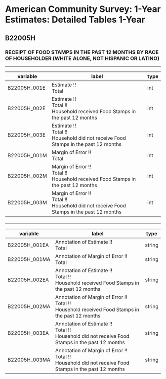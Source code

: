 # American Community Survey: 1-Year Estimates: Detailed Tables 1-Year

## B22005H

### RECEIPT OF FOOD STAMPS IN THE PAST 12 MONTHS BY RACE OF HOUSEHOLDER (WHITE ALONE, NOT HISPANIC OR LATINO)

___

| variable | label | type |
| ----- | ----- | ----- |
| B22005H_001E | Estimate !!<br>Total | int |
| B22005H_002E | Estimate !!<br>Total !!<br>Household received Food Stamps in the past 12 months | int |
| B22005H_003E | Estimate !!<br>Total !!<br>Household did not receive Food Stamps in the past 12 months | int |
| B22005H_001M | Margin of Error !!<br>Total | int |
| B22005H_002M | Margin of Error !!<br>Total !!<br>Household received Food Stamps in the past 12 months | int |
| B22005H_003M | Margin of Error !!<br>Total !!<br>Household did not receive Food Stamps in the past 12 months | int |
### 

___

| variable | label | type |
| ----- | ----- | ----- |
| B22005H_001EA | Annotation of Estimate !!<br>Total | string |
| B22005H_001MA | Annotation of Margin of Error !!<br>Total | string |
| B22005H_002EA | Annotation of Estimate !!<br>Total !!<br>Household received Food Stamps in the past 12 months | string |
| B22005H_002MA | Annotation of Margin of Error !!<br>Total !!<br>Household received Food Stamps in the past 12 months | string |
| B22005H_003EA | Annotation of Estimate !!<br>Total !!<br>Household did not receive Food Stamps in the past 12 months | string |
| B22005H_003MA | Annotation of Margin of Error !!<br>Total !!<br>Household did not receive Food Stamps in the past 12 months | string |

